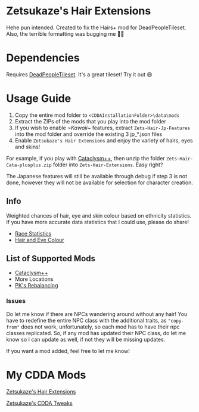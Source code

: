 # Zetsukaze's Hair Extensions
Hehe pun intended. Created to fix the Hairs+ mod for DeadPeopleTileset. Also, the terrible formatting was bugging me :man_shrugging:

# Dependencies
Requires [DeadPeopleTileset](https://github.com/SomeDeadGuy/Cata-MSX-DeadPeopleTileset). It's a great tileset! Try it out :satisfied:

# Usage Guide
1. Copy the entire mod folder to `<CDDAInstallationFolder>\data\mods`
2. Extract the ZIPs of the mods that you play into the mod folder
3. If you wish to enable *\~Kawaii\~* features, extract `Zets-Hair-Jp-Features` into the mod folder and override the existing 3 jp_*.json files
3. Enable `Zetsukaze's Hair Extensions` and enjoy the variety of hairs, eyes and skins!

For example, if you play with [Cataclysm++](https://github.com/Noctifer-de-Mortem/nocts_cata_mod), then unzip the folder `Zets-Hair-Cata-plusplus.zip` folder into `Zets-Hair-Extensions`. Easy right?

The Japanese features will still be available through debug if step 3 is not done, however they will not be available for selection for character creation.

## Info
Weighted chances of hair, eye and skin colour based on ethnicity statistics. If you have more accurate data statistics that I could use, please do share!
* [Race Statistics](https://statisticalatlas.com/division/New-England/Race-and-Ethnicity)
* [Hair and Eye Colour](http://www.gnxp.com/blog/2008/12/nlsy-blogging-eye-and-hair-color-of.php)


## List of Supported Mods
* [Cataclysm++](https://github.com/Noctifer-de-Mortem/nocts_cata_mod)
* More Locations
* [PK's Rebalancing](https://github.com/dissociativity/PKs_Rebalancing)

### Issues
Do let me know if there are NPCs wandering around without any hair! You have to redefine the entire NPC class with the additional traits, as `"copy-from"` does not work, unfortunately, so each mod has to have their npc classes replicated. So, if any mod has updated their NPC class, do let me know so I can update as well, if not they will be missing updates.

If you want a mod added, feel free to let me know!

# My CDDA Mods
[Zetsukaze's Hair Extensions](https://github.com/Zetsukaze/Zets-Hair-Extensions)

[Zetsukaze's CDDA Tweaks](https://github.com/Zetsukaze/Zets-CDDA-Tweaks)
